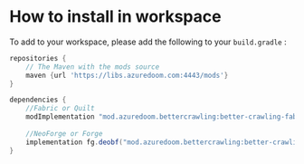 # How to install in workspace

To add to your workspace, please add the following to your `build.gradle` :

```gradle
repositories {
    // The Maven with the mods source
    maven {url 'https://libs.azuredoom.com:4443/mods'}
}

dependencies {
    //Fabric or Quilt
    modImplementation "mod.azuredoom.bettercrawling:better-crawling-fabric-1.20.1:1.0.7"
		
    //NeoForge or Forge
    implementation fg.deobf("mod.azuredoom.bettercrawling:better-crawling-neoforge-1.20.1:1.0.7")
}
```

